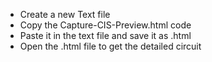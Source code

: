- Create a new Text file 
- Copy the Capture-CIS-Preview.html code
- Paste it in the text file and save it as .html
- Open the .html file to get the detailed circuit
